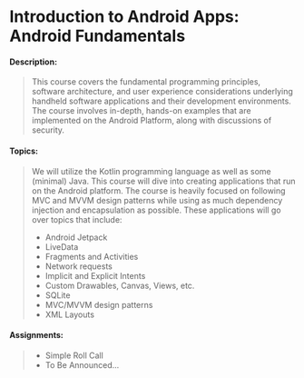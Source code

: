# Introduction to Android Apps: Android Fundamentals

#### Description:
> This course covers the fundamental programming principles, software architecture, and user experience considerations underlying handheld software applications and their development environments. The course involves in-depth, hands-on examples that are implemented on the Android Platform, along with discussions of security.


#### Topics:
> We will utilize the Kotlin programming language as well as some (minimal) Java. This course will dive into creating applications that run on the Android platform. The course is heavily focused on following MVC and MVVM design patterns while using as much dependency injection and encapsulation as possible. These applications will go over topics that include:
> - Android Jetpack
> - LiveData
> - Fragments and Activities
> - Network requests
> - Implicit and Explicit Intents
> - Custom Drawables, Canvas, Views, etc.
> - SQLite
> - MVC/MVVM design patterns
> - XML Layouts


#### Assignments:
> - Simple Roll Call 
> - To Be Announced... 